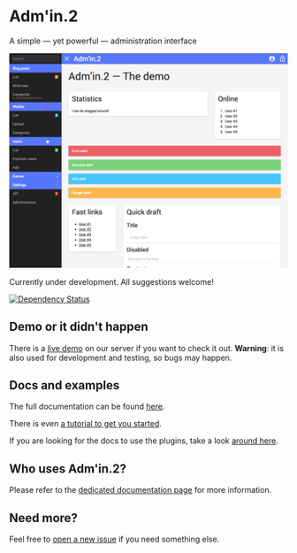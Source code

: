 Adm'in.2
========

A simple — yet powerful — administration interface

![Preview screenshot](screenshot.png)

Currently under development. All suggestions welcome!

[![Dependency Status](https://www.versioneye.com/user/projects/55643d766361300021010000/badge.svg?style=flat)](https://www.versioneye.com/user/projects/55643d766361300021010000)

## Demo or it didn't happen

There is a [live demo](http://dev.comin2.com/adm-in-2/) on our server if you want to check it out. **Warning**: it is also used for development and testing, so bugs may happen.

## Docs and examples

The full documentation can be found [here](http://comin2.github.io/Adm-in.2/).

There is even [a tutorial to get you started](http://comin2.github.io/Adm-in.2/tutorial/).

If you are looking for the docs to use the plugins, take a look [around here](http://comin2.github.io/Adm-in.2/plugins/).

## Who uses Adm'in.2?

Please refer to the [dedicated documentation page](http://comin2.github.io/Adm-in.2/tutorial/users.html) for more information.

## Need more?

Feel free to [open a new issue](https://github.com/comin2/Adm-in.2/issues) if you need something else.